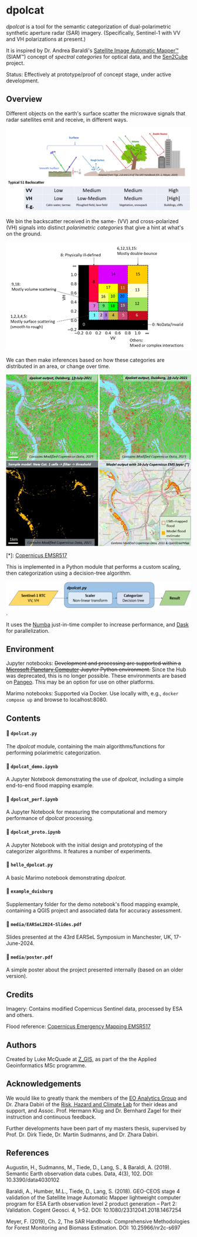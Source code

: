 # dpolcat

*dpolcat* is a tool for the semantic categorization of dual-polarimetric synthetic aperture radar (SAR) imagery. (Specifically, Sentinel-1 with VV and VH polarizations at present.)

It is inspired by Dr. Andrea Baraldi's [Satellite Image Automatic Mapper™](http://siam.andreabaraldi.com/) (SIAM™) concept of *spectral categories* for optical data, and the [Sen2Cube](https://www.sen2cube.at/) project.

Status: Effectively at prototype/proof of concept stage, under active development.

## Overview

Different objects on the earth's surface scatter the microwave signals that radar satellites emit and receive, in different ways.

![Scatterer types](media/scatterer-types.png)

We bin the backscatter received in the same- (VV) and cross-polarized (VH) signals into distinct *polarimetric categories* that give a hint at what's on the ground.

![Our polarimetric categories](media/categories.png)

We can then make inferences based on how these categories are distributed in an area, or change over time.


![Demo panels, flood mapping](media/demo-panels.png)

[*]: [Copernicus EMSR517](https://emergency.copernicus.eu/mapping/ems-product-component/EMSR517_AOI06_DEL_MONIT01_r1_RTP03/1)

This is implemented in a Python module that performs a custom scaling, then categorization using a decision-tree algorithm.

![Block diagram](media/block-diagram.png).

It uses the [Numba](https://numba.pydata.org/) just-in-time compiler to increase performance, and [Dask](https://www.dask.org) for parallelization.

## Environment

Jupyter notebooks: ~~Development and processing are supported within a [Microsoft Planetary Computer](https://planetarycomputer.microsoft.com/) Jupyter Python environment.~~ Since the Hub was deprecated, this is no longer possible. These environments are based on [Pangeo](https://github.com/pangeo-data/pangeo-docker-images). This may be an option for use on other platforms.

Marimo notebooks: Supported via Docker. Use locally with, e.g., `docker compose up` and browse to localhost:8080.


## Contents
#### 📄 `dpolcat.py`

The *dpolcat* module, containing the main algorithms/functions for performing polarimetric categorization.

#### 📄 `dpolcat_demo.ipynb`

A Jupyter Notebook demonstrating the use of *dpolcat*, including a simple end-to-end flood mapping example.

#### 📄 `dpolcat_perf.ipynb`

A Jupyter Notebook for measuring the computational and memory performance of *dpolcat* processing.

#### 📄 `dpolcat_proto.ipynb`

A Jupyter Notebook with the initial design and prototyping of the categorizer algorithms. It features a number of experiments.

#### 📄 `hello_dpolcat.py`

A basic Marimo notebook demonstrating *dpolcat*.

#### 📁 `example_duisburg`

Supplementary folder for the demo notebook's flood mapping example, containing a QGIS project and associated data for accuracy assessment.


#### 📄 `media/EARSeL2024-Slides.pdf`

Slides presented at the 43rd EARSeL Symposium in Manchester, UK, 17-June-2024.


#### 📄 `media/poster.pdf`

A simple poster about the project presented internally (based on an older version).


## Credits

Imagery: Contains modified Copernicus Sentinel data, processed by ESA and others.

Flood reference: [Copernicus Emergency Mapping EMSR517](https://emergency.copernicus.eu/mapping/ems-product-component/EMSR517_AOI06_DEL_MONIT01_r1_RTP03/1)

## Authors

Created by Luke McQuade at [Z_GIS](https://www.plus.ac.at/geoinformatik/?lang=en), as part of the the Applied Geoinformatics MSc programme.

## Acknowledgements

We would like to greatly thank the members of the [EO Analytics Group](https://www.plus.ac.at/geoinformatik/research/research-areas/eo-analytics/?lang=en) and Dr. Zhara Dabiri of the [Risk, Hazard and Climate Lab](https://www.plus.ac.at/geoinformatik/research/research-areas/risk-hazard-climate/?lang=en) for their ideas and support, and Assoc. Prof. Hermann Klug and Dr. Bernhard Zagel for their instruction and continuous feedback.

Further developments have been part of my masters thesis, supervised by Prof. Dr. Dirk Tiede, Dr. Martin Sudmanns, and Dr. Zhara Dabiri.  


## References

Augustin, H., Sudmanns, M., Tiede, D., Lang, S., & Baraldi, A. (2019). Semantic Earth observation data cubes. Data, 4(3), 102.
DOI: 10.3390/data4030102

Baraldi, A., Humber, M.L., Tiede, D., Lang, S. (2018). GEO-CEOS stage 4 validation of the Satellite Image Automatic Mapper lightweight computer program for ESA Earth observation level 2 product generation – Part 2: Validation. Cogent Geosci. 4, 1–52.
DOI: 10.1080/23312041.2018.1467254


Meyer, F. (2019), Ch. 2, The SAR Handbook: Comprehensive Methodologies for Forest Monitoring and Biomass Estimation.
DOI: 10.25966/nr2c-s697